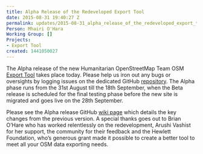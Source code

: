 ```yaml
---
title: Alpha Release of the Redeveloped Export Tool
date: 2015-08-31 19:40:27 Z
permalink: updates/2015-08-31_alpha_release_of_the_redeveloped_export_tool_
Person: Mhairi O'Hara
Working Group: []
Projects:
- Export Tool
created: 1441050027
---
```


<p><span class="s1">The Alpha release of the new Humanitarian OpenStreetMap Team OSM <a href="http://hot.geoweb.io/en/jobs/create/">Export Tool</a> takes place today. Please help us iron out any bugs or oversights by logging issues on the dedicated GitHub <a href="The%20Alpha%20release%20of%20the%20redevelopment%20of%20the%20Humanitarian%20OpenStreetMap%20Team%20OSM%20Export%20Tool%20takes%20place%20today.%20Please%20help%20us%20iron%20out%20any%20bugs%20or%20oversights%20by%20logging%20issues%20on%20the%20dedicated%20GitHub%20repository.%20The%20Alpha%20phase%20runs%20from%20the%2031st%20August%20till%20the%2018th%20September,%20when%20the%20Beta%20release%20is%20scheduled%20for%20the%20final%20testing%20phase%20before%20the%20new%20site%20is%20migrated%20and%20goes%20live%20on%20the%2028th%20September.%20Please%20see%20the%20Alpha%20release%20GitHub%20wiki%20page%20(https://github.com/hotosm/osm-export-tool2/wiki/Alpha-Release%20%20which%20details%20the%20key%20changes%20from%20the%20previous%20version.%20A%20special%20thanks%20goes%20out%20to%20our%20amazing%20developer%20Brian%20O’Hare%20who%20has%20worked%20relentlessly%20on%20the%20redevelopment,%20Arushi%20Vashist%20for%20supporting%20the%20work,%20the%20community%20for%20their%20feedback%20and%20the%20Hewlett%20Foundation,%20who’s%20generous%20grant%20made%20it%20possible%20to%20create%20a%20better%20tool%20to%20meet%20all%20your%20OSM%20data%20exporting%20needs.">repository</a>. The Alpha phase runs from the 31st August till the 18th September, when the Beta release is scheduled for the final testing phase before the new site is migrated and goes live on the 28th September.</span></p><p><!--break--></p><p><span class="s1">Please see the Alpha release GitHub <a href="https://github.com/hotosm/osm-export-tool2/wiki/Alpha-Release%20">wiki page</a> which details the key changes from the previous version. A special thanks goes out to Brian O’Hare who has worked relentlessly on the redevelopment, Arushi Vashist for her support, the community for their feedback and the Hewlett Foundation, who’s generous grant made it possible to create a better tool to meet all your OSM data exporting needs.</span></p>
